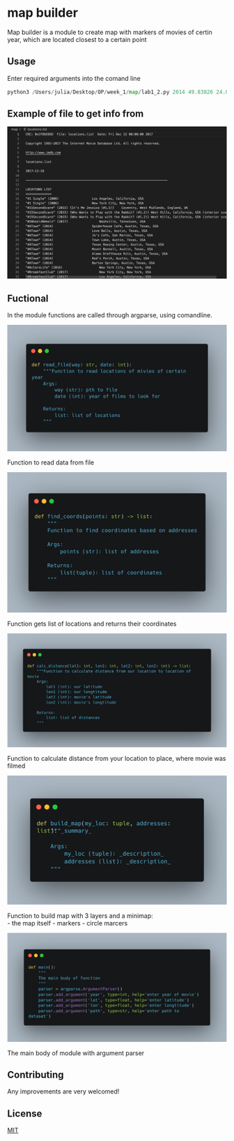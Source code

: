 # map builder

Map builder is a module to create map with markers of movies of certin year, which are located closest to a certain point

## Usage

Enter required arguments into the comand line

```python
python3 /Users/julia/Desktop/OP/week_1/map/lab1_2.py 2014 49.83826 24.02324 'path to file with films'
```

## Example of file to get info from

![My Image](images/Screenshot%202023-02-19%20at%208.25.50%20PM%201.png)

## Fuctional

In the module functions are called through argparse, using comandline.

![func read file](images/carbon.png)

Function to read data from file

![func find coords](images/carbon1.png)

Function gets list of locations and returns their coordinates

![func calc distance](images/carbon2.png)

Function to calculate distance from your location to place, where movie was filmed

![func build map](images/carbon3.png)

Function to build map with 3 layers and a minimap:    
    - the map itself
    - markers
    - circle marcers

![function main](images/carbon%20(1).png)

The main body of module with argument parser

## Contributing

Any improvements are very welcomed!

## License

[MIT](https://choosealicense.com/licenses/mit/)